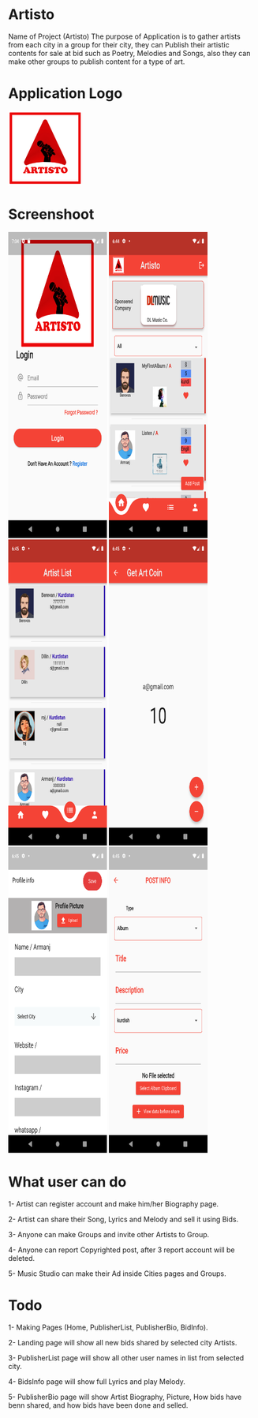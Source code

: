 # Artisto
Name of Project (Artisto)
   The purpose of Application is to gather artists from each city in a group for their city,
   they can Publish their artistic contents for sale at bid such as Poetry, Melodies and Songs,	
   also they can make other groups to publish content for a type of art.
   
# Application Logo
<img src="https://raw.githubusercontent.com/mehvan2021/flutter_artisto/main/assets/images/logo2.jpg" height="150px" width="150px" >


# Screenshoot

<img src="https://raw.githubusercontent.com/mehvan2021/flutter_artisto/main/assets/Screen%20(1).png" height="620px" width="200px" >
<img src="https://raw.githubusercontent.com/mehvan2021/flutter_artisto/main/assets/Screen%20(2).png" height="620px" width="200px" >
<img src="https://raw.githubusercontent.com/mehvan2021/flutter_artisto/main/assets/Screen%20(3).png" height="620px" width="200px" >
<img src="https://raw.githubusercontent.com/mehvan2021/flutter_artisto/main/assets/Screen%20(4).png" height="620px" width="200px" >
<img src="https://raw.githubusercontent.com/mehvan2021/flutter_artisto/main/assets/Screen%20(5).png" height="620px" width="200px" >
<img src="https://raw.githubusercontent.com/mehvan2021/flutter_artisto/main/assets/Screen%20(6).png" height="620px" width="200px" >

# What user can do

   1- Artist can register account and make him/her Biography page.
   
   2- Artist can share their Song, Lyrics and Melody and sell it using Bids.
   
   3- Anyone can make Groups and invite other Artists to Group.
   
   4- Anyone can report Copyrighted post, after 3 report account will be deleted.
   
   5- Music Studio can make their Ad inside Cities pages and Groups.
   
   
# Todo

   1- Making Pages (Home, PublisherList, PublisherBio, BidInfo).
   
   2- Landing page will show all new bids shared by selected city Artists.
   
   3- PublisherList page will show all other user names in list from selected city.
   
   4- BidsInfo page will show full Lyrics and play Melody.
   
   5- PublisherBio page will show Artist Biography, Picture, How bids have benn shared, and how bids have been done and selled.
   
   
   
